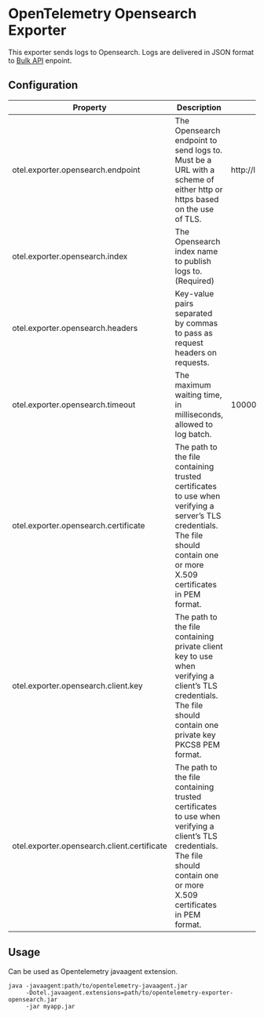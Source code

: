 # OpenTelemetry Opensearch Exporter

This exporter sends logs to Opensearch. Logs are delivered in JSON format to [Bulk API](https://opensearch.org/docs/latest/api-reference/document-apis/bulk/) enpoint.

## Configuration

| Property                                    | Description                                                                                                                                                                  | Default               |
|---------------------------------------------|------------------------------------------------------------------------------------------------------------------------------------------------------------------------------|-----------------------|
| otel.exporter.opensearch.endpoint           | The Opensearch endpoint to send logs to. Must be a URL with a scheme of either http or https based on the use of TLS.                                                        | http://localhost:9200 |
| otel.exporter.opensearch.index              | The Opensearch index name to publish logs to. (Required)                                                                                                                     |                       |
| otel.exporter.opensearch.headers            | Key-value pairs separated by commas to pass as request headers on requests.                                                                                                  |                       |
| otel.exporter.opensearch.timeout            | The maximum waiting time, in milliseconds, allowed to log batch.                                                                                                             | 10000                 |
| otel.exporter.opensearch.certificate        | The path to the file containing trusted certificates to use when verifying a server’s TLS credentials. The file should contain one or more X.509 certificates in PEM format. |                       |
| otel.exporter.opensearch.client.key         | The path to the file containing private client key to use when verifying a client’s TLS credentials. The file should contain one private key PKCS8 PEM format.               |                       |
| otel.exporter.opensearch.client.certificate | The path to the file containing trusted certificates to use when verifying a client’s TLS credentials. The file should contain one or more X.509 certificates in PEM format. |                       |

## Usage
Can be used as Opentelemetry javaagent extension.
```
java -javaagent:path/to/opentelemetry-javaagent.jar
     -Dotel.javaagent.extensions=path/to/opentelemetry-exporter-opensearch.jar
     -jar myapp.jar
```